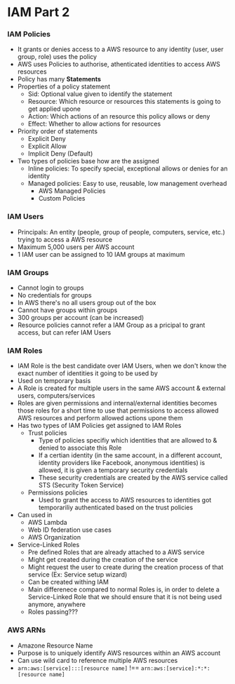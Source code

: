 
# IAM Part 2

### IAM Policies
- It grants or denies access to a AWS resource to any identity (user, user group, role) uses the policy
- AWS uses Policies to authorise, athenticated identities to access AWS resources
- Policy has many **Statements**
- Properties of a policy statement
    - Sid: Optional value given to identify the statement
    - Resource: Which resource or resources this statements is going to get applied upone
    - Action: Which actions of an resource this policy allows or deny
    - Effect: Whether to allow actions for resources
- Priority order of statements
    - Explicit Deny
    - Explicit Allow
    - Implicit Deny (Default)
- Two types of policies base how are the assigned
    - Inline policies: To specify special, exceptional allows or denies for an identity
    - Managed policies: Easy to use, reusable, low management overhead
        - AWS Managed Policies
        - Custom Policies

### IAM Users
- Principals: An entity (people, group of people, computers, service, etc.) trying to access a AWS resource
- Maximum 5,000 users per AWS account
- 1 IAM user can be assigned to 10 IAM groups at maximum

### IAM Groups
- Cannot login to groups
- No credentials for groups
- In AWS there's no all users group out of the box
- Cannot have groups within groups
- 300 groups per account (can be increased)
- Resource policies cannot refer a IAM Group as a pricipal to grant access, but can refer IAM Users

### IAM Roles
- IAM Role is the best candidate over IAM Users, when we don't know the exact number of identities it going to be used by
- Used on temporary basis
- A Role is created for multiple users in the same AWS account & external users, computers/services
- Roles are given permissions and internal/external identities becomes those roles for a short time to use that permissions to access allowed AWS resources and perform allowed actions upone them
- Has two types of IAM Policies get assigned to IAM Roles
    - Trust policies
        - Type of policies specifiy which identities that are allowed to & denied to associate this Role
        - If a certian identity (in the same account, in a different account, identity providers like Facebook, anonymous identities) is allowed, it is given a temporary security credentials
        - These security credentials are created by the AWS service called STS (Security Token Service)
    - Permissions policies
        - Used to grant the access to AWS resources to identities got temporariliy authenticated based on the trust policies
- Can used in
    - AWS Lambda
    - Web ID federation use cases 
    - AWS Organization
- Service-Linked Roles
    - Pre defined Roles that are already attached to a AWS service
    - Might get created during the creation of the service
    - Might request the user to create during the creation process of that service (Ex: Service setup wizard)
    - Can be created withing IAM
    - Main differenece compared to normal Roles is, in order to delete a Service-Linked Role that we should ensure that it is not being used anymore, anywhere
    - Roles passing???

### AWS ARNs
- Amazone Resource Name
- Purpose is to uniquely identify AWS resources within an AWS account
- Can use wild card to reference multiple AWS resources
- `arn:aws:[service]:::[resource name]` !== `arn:aws:[service]:*:*:[resource name]`
